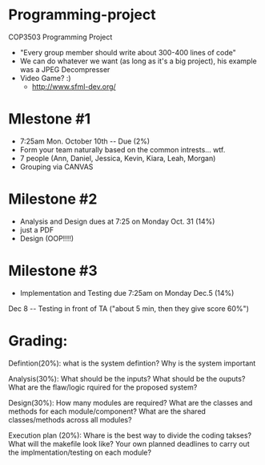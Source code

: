 # Programming-project
COP3503 Programming Project

- "Every group member should write about 300-400 lines of code"
- We can do whatever we want (as long as it's a big project), his example was a JPEG Decompresser
- Video Game? :)
	- http://www.sfml-dev.org/

# Mlestone #1
- 7:25am Mon. October 10th -- Due (2%)
- Form your team naturally based on the common intrests... wtf.
- 7 people (Ann, Daniel, Jessica, Kevin, Kiara, Leah, Morgan)
- Grouping via CANVAS

# Milestone #2
- Analysis and Design dues at 7:25 on Monday Oct. 31 (14%)
- just a PDF
- Design (OOP!!!!)

# Milestone #3
- Implementation and Testing due 7:25am on Monday Dec.5 (14%)

Dec 8 -- Testing in front of TA ("about 5 min, then they give score 60%")


# Grading:
Defintion(20%): what is the system defintion? Why is the system important

Analysis(30%): What should be the inputs? What should be the ouputs? What are the flaw/logic rquired for the proposed system?

Design(30%): How many modules are required? What are the classes and methods for each module/component? What are the shared classes/methods across all modules?

Execution plan (20%): Whare is the best way to divide the coding takses? What will the makefile look like? Your own planned deadlines to carry out the implmentation/testing on each module?
